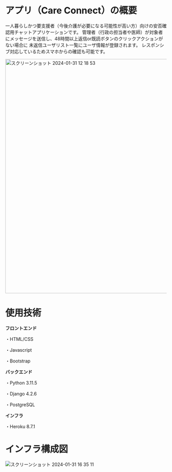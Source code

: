 # アプリ（Care Connect）の概要
一人暮らしかつ要支援者（今後介護が必要になる可能性が高い方）向けの安否確認用チャットアプリケーションです。
管理者（行政の担当者や医師）が対象者にメッセージを送信し、48時間以上返信or既読ボタンのクリックアクションがない場合に
未返信ユーザリスト一覧にユーザ情報が登録されます。
レスポンシブ対応しているためスマホからの確認も可能です。

<img width="729" alt="スクリーンショット 2024-01-31 12 18 53" src="https://github.com/kenzi1111/safety_systems/assets/88967765/318d133f-8446-4a81-b672-ee43d462206d">


# 使用技術
**フロントエンド**

・HTML/CSS

・Javascript

・Bootstrap

**バックエンド**

・Python 3.11.5

・Django 4.2.6

・PostgreSQL

**インフラ**

・Heroku 8.7.1

# インフラ構成図
![スクリーンショット 2024-01-31 16 35 11](https://github.com/kenzi1111/safety_systems/assets/88967765/cc7d9ce6-01f3-46dd-9376-8e443134beed)


